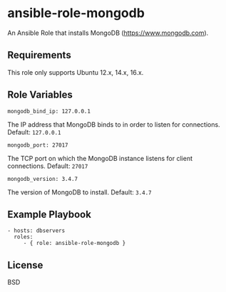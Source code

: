 ansible-role-mongodb
====================

An Ansible Role that installs MongoDB (https://www.mongodb.com).

Requirements
------------

This role only supports Ubuntu 12.x, 14.x, 16.x.

Role Variables
--------------

    mongodb_bind_ip: 127.0.0.1

The IP address that MongoDB binds to in order to listen for connections. Default: `127.0.0.1`

    mongodb_port: 27017

The TCP port on which the MongoDB instance listens for client connections. Default: `27017`

    mongodb_version: 3.4.7

The version of MongoDB to install. Default: `3.4.7`

Example Playbook
----------------

    - hosts: dbservers
      roles:
         - { role: ansible-role-mongodb }

License
-------

BSD
